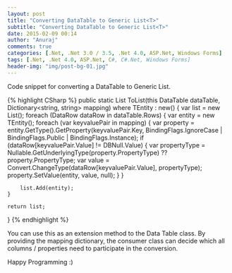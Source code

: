 ```yaml
---
layout: post
title: "Converting DataTable to Generic List<T>"
subtitle: "Converting DataTable to Generic List<T>"
date: 2015-02-09 00:14
author: "Anuraj"
comments: true
categories: [.Net, .Net 3.0 / 3.5, .Net 4.0, ASP.Net, Windows Forms]
tags: [.Net, .Net 4.0, ASP.Net, C#, C#.Net, Windows Forms]
header-img: "img/post-bg-01.jpg"
---
```

Code snippet for converting a DataTable to Generic List<T>.

{% highlight CSharp %}
public static List<TEntity> ToList<TEntity>(this DataTable dataTable,
    Dictionary<string, string> mapping) where TEntity : new()
{
    var list = new List<TEntity>();
    foreach (DataRow dataRow in dataTable.Rows)
    {
        var entity = new TEntity();
        foreach (var keyvaluePair in mapping)
        {
            var property = entity.GetType().GetProperty(keyvaluePair.Key,
                            BindingFlags.IgnoreCase | BindingFlags.Public | BindingFlags.Instance);
            if (dataRow[keyvaluePair.Value] != DBNull.Value)
            {
                var propertyType = 
                    Nullable.GetUnderlyingType(property.PropertyType) ?? property.PropertyType;
                var value = 
                    Convert.ChangeType(dataRow[keyvaluePair.Value], propertyType);
                property.SetValue(entity, value, null);
            }
        }

        list.Add(entity);
    }

    return list;
}
{% endhighlight %}

You can use this as an extension method to the Data Table class. By providing the mapping dictionary, the consumer class can decide which all columns / properties need to participate in the conversion. 

Happy Programming :)
